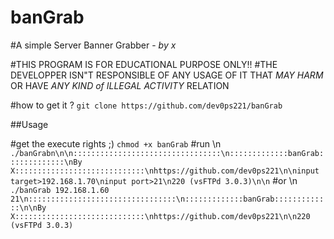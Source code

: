# banGrab
#A simple Server Banner Grabber - *by x*

#THIS PROGRAM IS FOR EDUCATIONAL PURPOSE ONLY!!
#THE DEVELOPPER ISN"T RESPONSIBLE OF ANY USAGE OF IT THAT *MAY HARM* OR HAVE *ANY KIND of ILLEGAL ACTIVITY* RELATION  

#how to get it ?
`git clone https://github.com/dev0ps221/banGrab`

##Usage

#get the execute rights ;)
`chmod +x banGrab`
#run \n
`./banGrabn\n\n:::::::::::::::::::::::::::::::::\n:::::::::::::banGrab:::::::::::::\nBy X:::::::::::::::::::::::::::::\nhttps://github.com/dev0ps221\n\ninput target>192.168.1.70\ninput port>21\n220 (vsFTPd 3.0.3)\n\n`
#or \n
`./banGrab 192.168.1.60 21\n:::::::::::::::::::::::::::::::::\n:::::::::::::banGrab:::::::::::::\n\nBy X:::::::::::::::::::::::::::::\nhttps://github.com/dev0ps221\n\n220 (vsFTPd 3.0.3)`
